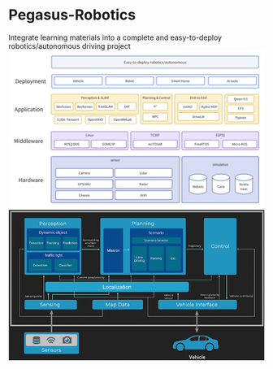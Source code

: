 # Pegasus-Robotics
Integrate learning materials into a complete and easy-to-deploy robotics/autonomous driving project
![alt text](tools/whiteboard_exported_image.png)
![alt text](tools/framework.PNG)